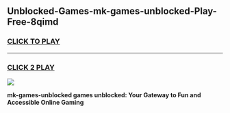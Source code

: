 
## Unblocked-Games-mk-games-unblocked-Play-Free-8qimd
<h3>
<a href="https://premium76.site?title=mk-games-unblocked&ref=17A">CLICK TO PLAY</a></h3>
<hr>

<h3>
<a href="https://premium76.site?title=mk-games-unblocked&ref=17A">CLICK 2 PLAY</a>
  
</h3>

<a href="https://premium76.site?title=mk-games-unblocked&ref=17A"><img src="https://clearcache.store/games.png"></a>


**mk-games-unblocked games unblocked: Your Gateway to Fun and Accessible Online Gaming**
